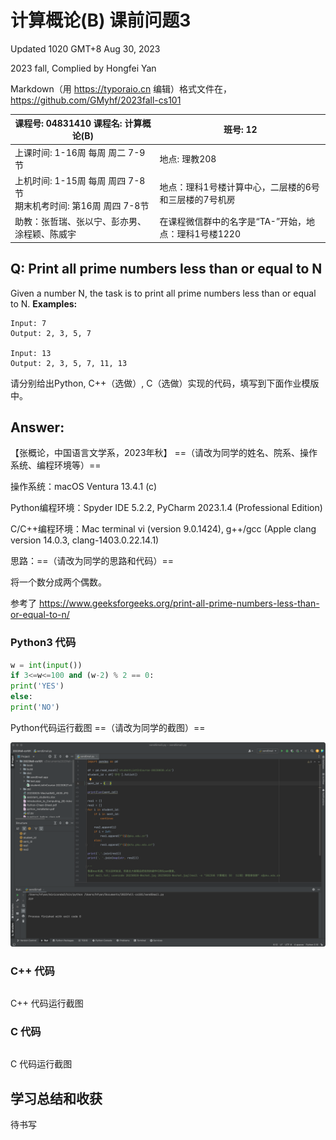 # 计算概论(B) 课前问题3

Updated 1020 GMT+8 Aug 30, 2023



2023 fall, Complied by Hongfei Yan

Markdown（用 https://typoraio.cn 编辑）格式文件在，https://github.com/GMyhf/2023fall-cs101



| 课程号: 04831410		课程名: 计算概论(B)                  | 班号: 12                                              |
| ------------------------------------------------------------ | ----------------------------------------------------- |
| 上课时间: 1-16周 每周 周二 7-9节                             | 地点: 理教208                                         |
| 上机时间: 1-15周 每周 周四 7-8节<br/>期末机考时间: 第16周 周四 7-8节 | 地点：理科1号楼计算中心，二层楼的6号和三层楼的7号机房 |
| 助教：张哲瑞、张以宁、彭亦男、涂程颖、陈威宇                 | 在课程微信群中的名字是“TA-”开始，地点：理科1号楼1220  |



## Q: Print all prime numbers less than or equal to N

Given a number N, the task is to print all prime numbers less than or equal to N.
**Examples:** 

```
Input: 7
Output: 2, 3, 5, 7

Input: 13
Output: 2, 3, 5, 7, 11, 13 
```



请分别给出Python, C++（选做）, C（选做）实现的代码，填写到下面作业模版中。



## Answer:

【张概论，中国语言文学系，2023年秋】 ==（请改为同学的姓名、院系、操作系统、编程环境等）==

操作系统：macOS Ventura 13.4.1 (c)

Python编程环境：Spyder IDE 5.2.2, PyCharm 2023.1.4 (Professional Edition)

C/C++编程环境：Mac terminal vi (version 9.0.1424), g++/gcc (Apple clang version 14.0.3, clang-1403.0.22.14.1)



思路：==（请改为同学的思路和代码）==

将⼀个数分成两个偶数。

参考了 https://www.geeksforgeeks.org/print-all-prime-numbers-less-than-or-equal-to-n/



### Python3 代码

```python
w = int(input())
if 3<=w<=100 and (w-2) % 2 == 0:
print('YES')
else:
print('NO')
```



Python代码运行截图 ==（请改为同学的截图）==

![image-20230830110535562](https://raw.githubusercontent.com/GMyhf/img/main/img/image-20230830110535562.png)



### C++ 代码

```c++

```



C++ 代码运行截图



### C 代码

```c

```



C 代码运行截图





## 学习总结和收获

待书写
